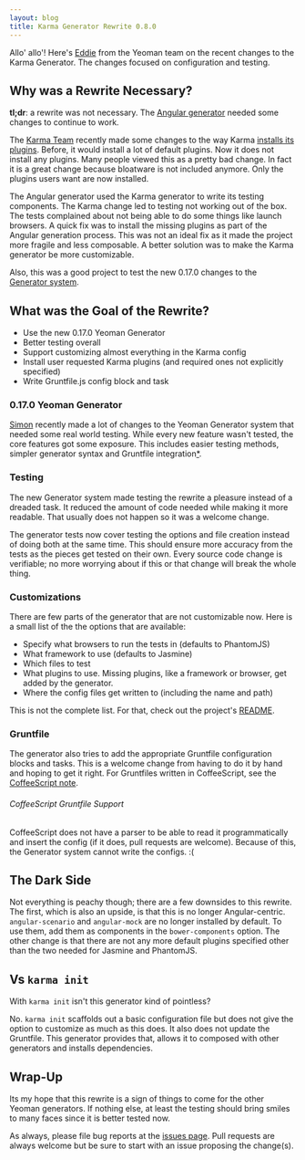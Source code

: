 ```yaml
---
layout: blog
title: Karma Generator Rewrite 0.8.0
---
```


Allo' allo'! Here's [Eddie](https://github.com/eddiemonge) from the Yeoman team on the recent changes to the Karma Generator. The changes focused on configuration and testing.

## Why was a Rewrite Necessary?

**tl;dr**: a rewrite was not necessary. The [Angular generator](https://github.com/yeoman/generator) needed some changes to continue to work.

The [Karma Team](http://karma-runner.github.io/) recently made some changes to the way Karma [installs its plugins](https://github.com/karma-runner/karma/blob/master/CHANGELOG.md#breaking-changes). Before, it would install a lot of default plugins. Now it does not install any plugins. Many people viewed this as a pretty bad change. In fact it is a great change because bloatware is not included anymore. Only the plugins users want are now installed.

The Angular generator used the Karma generator to write its testing components. The Karma change led to testing not working out of the box. The tests complained about not being able to do some things like launch browsers. A quick fix was to install the missing plugins as part of the Angular generation process. This was not an ideal fix as it made the project more fragile and less composable. A better solution was to make the Karma generator be more customizable.

Also, this was a good project to test the new 0.17.0 changes to the [Generator system](https://github.com/yeoman/generator).

## What was the Goal of the Rewrite?

 * Use the new 0.17.0 Yeoman Generator
 * Better testing overall
 * Support customizing almost everything in the Karma config
 * Install user requested Karma plugins (and required ones not explicitly specified)
 * Write Gruntfile.js config block and task

### 0.17.0 Yeoman Generator

[Simon](https://github.com/sboudrias) recently made a lot of changes to the Yeoman Generator system that needed some real world testing. While every new feature wasn't tested, the core features got some exposure. This includes easier testing methods, simpler generator syntax and Gruntfile integration[*](#coffeescript-gruntfile-support).

### Testing

The new Generator system made testing the rewrite a pleasure instead of a dreaded task. It reduced the amount of code needed while making it more readable. That usually does not happen so it was a welcome change.

The generator tests now cover testing the options and file creation instead of doing both at the same time. This should ensure more accuracy from the tests as the pieces get tested on their own. Every source code change is verifiable; no more worrying about if this or that change will break the whole thing.

### Customizations

There are few parts of the generator that are not customizable now. Here is a small list of the the options that are available:

 * Specify what browsers to run the tests in (defaults to PhantomJS)
 * What framework to use (defaults to Jasmine)
 * Which files to test
 * What plugins to use. Missing plugins, like a framework or browser, get added by the generator.
 * Where the config files get written to (including the name and path)

This is not the complete list. For that, check out the project's [README](https://github.com/yeoman/generator-karma).

### Gruntfile

The generator also tries to add the appropriate Gruntfile configuration blocks and tasks. This is a welcome change from having to do it by hand and hoping to get it right. For Gruntfiles written in CoffeeScript, see the [CoffeeScript note](#coffeescript-gruntfile-support).


###### CoffeeScript Gruntfile Support

CoffeeScript does not have a parser to be able to read it programmatically and insert the config (if it does, pull requests are welcome). Because of this, the Generator system cannot write the configs. :(

## The Dark Side

Not everything is peachy though; there are a few downsides to this rewrite. The first, which is also an upside, is that this is no longer Angular-centric. `angular-scenario` and `angular-mock` are no longer installed by default. To use them, add them as components in the `bower-components` option. The other change is that there are not any more default plugins specified other than the two needed for Jasmine and PhantomJS.

## Vs `karma init`

With `karma init` isn't this generator kind of pointless?

No. `karma init` scaffolds out a basic configuration file but does not give the option to customize as much as this does. It also does not update the Gruntfile. This generator provides that, allows it to composed with other generators and installs dependencies.

## Wrap-Up

Its my hope that this rewrite is a sign of things to come for the other Yeoman generators. If nothing else, at least the testing should bring smiles to many faces since it is better tested now.

As always, please file bug reports at the [issues page](https://github.com/yeoman/generator-karma/issues). Pull requests are always welcome but be sure to start with an issue proposing the change(s).
